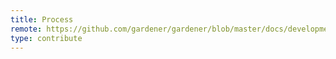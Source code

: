 ```yaml
---
title: Process
remote: https://github.com/gardener/gardener/blob/master/docs/development/process.md
type: contribute
---
```

